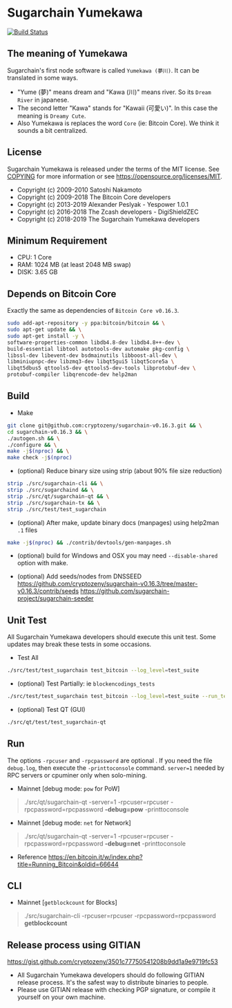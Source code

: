 Sugarchain Yumekawa
===================

[![Build Status](https://travis-ci.com/cryptozeny/sugarchain-v0.16.3.svg?token=KrYycpAcc7g95pAVRykP&branch=master-v0.16.3)](https://travis-ci.com/cryptozeny/sugarchain-v0.16.3)

The meaning of Yumekawa
-----------------------

Sugarchain's first node software is called `Yumekawa (夢川)`. It can be translated in some ways.
 - "Yume (夢)" means dream and "Kawa (川)" means river. So its `Dream River` in japanese.
 - The second letter "Kawa" stands for "Kawaii (可愛い)". In this case the meaning is `Dreamy Cute`.
 - Also Yumekawa is replaces the word `Core` (ie: Bitcoin Core). We think it sounds a bit centralized.

License
-------

Sugarchain Yumekawa is released under the terms of the MIT license. See [COPYING](COPYING) for more
information or see https://opensource.org/licenses/MIT.
- Copyright (c) 2009-2010 Satoshi Nakamoto
- Copyright (c) 2009-2018 The Bitcoin Core developers
- Copyright (c) 2013-2019 Alexander Peslyak - Yespower 1.0.1
- Copyright (c) 2016-2018 The Zcash developers - DigiShieldZEC
- Copyright (c) 2018-2019 The Sugarchain Yumekawa developers

Minimum Requirement
-------------------
- CPU: 1 Core
- RAM: 1024 MB (at least 2048 MB swap)
- DISK: 3.65 GB

Depends on Bitcoin Core
-----------------------

Exactly the same as dependencies of `Bitcoin Core v0.16.3`.

```bash
sudo add-apt-repository -y ppa:bitcoin/bitcoin && \
sudo apt-get update && \
sudo apt-get install -y \
software-properties-common libdb4.8-dev libdb4.8++-dev \
build-essential libtool autotools-dev automake pkg-config \
libssl-dev libevent-dev bsdmainutils libboost-all-dev \
libminiupnpc-dev libzmq3-dev libqt5gui5 libqt5core5a \
libqt5dbus5 qttools5-dev qttools5-dev-tools libprotobuf-dev \
protobuf-compiler libqrencode-dev help2man
```

Build
-----

 * Make

```bash
git clone git@github.com:cryptozeny/sugarchain-v0.16.3.git && \
cd sugarchain-v0.16.3 && \
./autogen.sh && \
./configure && \
make -j$(nproc) && \
make check -j$(nproc)
```

 * (optional) Reduce binary size using strip (about 90% file size reduction)

```bash
strip ./src/sugarchain-cli && \
strip ./src/sugarchaind && \
strip ./src/qt/sugarchain-qt && \
strip ./src/sugarchain-tx && \
strip ./src/test/test_sugarchain
```

 * (optional) After make, update binary docs (manpages) using help2man `.1` files

```bash
make -j$(nproc) && ./contrib/devtools/gen-manpages.sh
```

 * (optional) build for Windows and OSX you may need `--disable-shared` option with make.

 * (optional) Add seeds/nodes from DNSSEED
 https://github.com/cryptozeny/sugarchain-v0.16.3/tree/master-v0.16.3/contrib/seeds
 https://github.com/sugarchain-project/sugarchain-seeder

Unit Test
---------

All Sugarchain Yumekawa developers should execute this unit test. Some updates may break these tests in some occasions.

 * Test All
 ```bash
 ./src/test/test_sugarchain test_bitcoin --log_level=test_suite
 ```
 
 * (optional) Test Partially: ie `blockencodings_tests`
 ```bash
 ./src/test/test_sugarchain test_bitcoin --log_level=test_suite --run_test=blockencodings_tests
 ```
 
 * (optional) Test QT (GUI)
 ```bash
 ./src/qt/test/test_sugarchain-qt
 ```

Run
---

The options `-rpcuser` and `-rpcpassword` are optional . If you need the file `debug.log`, then execute the `-printtoconsole` command. `server=1` needed by RPC servers or cpuminer only when solo-mining.

 * Mainnet [debug mode: `pow` for PoW]
 > ./src/qt/sugarchain-qt -server=1 -rpcuser=rpcuser -rpcpassword=rpcpassword **-debug=pow** -printtoconsole

 * Mainnet [debug mode: `net` for Network]
 > ./src/qt/sugarchain-qt -server=1 -rpcuser=rpcuser -rpcpassword=rpcpassword **-debug=net** -printtoconsole

 * Reference https://en.bitcoin.it/w/index.php?title=Running_Bitcoin&oldid=66644

CLI
---

 * Mainnet [`getblockcount` for Blocks]
 > ./src/sugarchain-cli -rpcuser=rpcuser -rpcpassword=rpcpassword **getblockcount**

Release process using GITIAN
----------------------------

https://gist.github.com/cryptozeny/3501c77750541208b9dd1a9e9719fc53

 * All Sugarchain Yumekawa developers should do following GITIAN release process. It's the safest way to distribute binaries to people.
 * Please use GITIAN release with checking PGP signature, or compile it yourself on your own machine.
 
